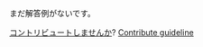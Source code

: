 
まだ解答例がないです。

[コントリビュートしませんか](https://github.com/BFEdev/BFE.dev-solutions/blob/main/problem/implement-basic-throttle_ja.md)?  [Contribute guideline](https://github.com/BFEdev/BFE.dev-solutions#how-to-contribute)

